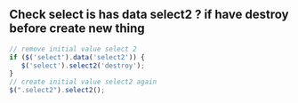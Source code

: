 ## Check select is has data select2 ? if have destroy before create new thing
```js
// remove initial value select 2
if ($('select').data('select2')) {
   $('select').select2('destroy');
}
// create initial value select2 again
$(".select2").select2();
```
